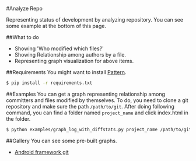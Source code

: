 #Analyze Repo

Representing status of development by analyzing repository. You can see some example at the bottom of this page.

##What to do
* Showing 'Who modified which files?'
* Showing Relationship among authors by a file.
* Representing graph visualization for above items.

##Requirements
You might want to install [Pattern](https://github.com/clips/pattern).
``` bash
$ pip install -r requirements.txt
```
##Examples
You can get a graph representing relationship among committers and files modified by themselves. To do, you need to clone a git repository and make sure the path `/path/to/git`. After doing following command, you can find a folder named `project_name` and click index.html in the folder.

``` bash
$ python examples/graph_log_with_diffstats.py project_name /path/to/git
```

##Gallery
You can see some pre-built graphs.
* [Android framework git](https://googledrive.com/host/0B-YJnfgGCje6SGZ5Mklrc0dLWW8/index.html)
